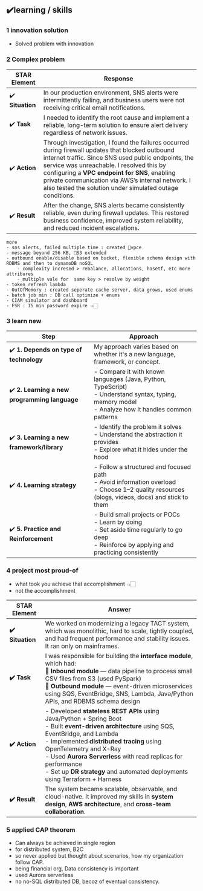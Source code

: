 ## ✔️learning / skills
### 1 innovation solution
- Solved problem with innovation

### 2 Complex problem

| **STAR Element** | **Response**                                                                                                                                                                                                                                                                                                                                                           |
| ---------------- | ---------------------------------------------------------------------------------------------------------------------------------------------------------------------------------------------------------------------------------------------------------------------------------------------------------------------------------------------------------------------- |
| ✔️ **Situation** | In our production environment, SNS alerts were intermittently failing, and business users were not receiving critical email notifications.                                                                                                                                                                                                                             |
| ✔️ **Task**      | I needed to identify the root cause and implement a reliable, long-term solution to ensure alert delivery regardless of network issues.                                                                                                                                                                                                                                |
| ✔️ **Action**    | Through investigation, I found the failures occurred during firewall updates that blocked outbound internet traffic. Since SNS used public endpoints, the service was unreachable. I resolved this by configuring a **VPC endpoint for SNS**, enabling private communication via AWS’s internal network. I also tested the solution under simulated outage conditions. |
| ✔️ **Result**    | After the change, SNS alerts became consistently reliable, even during firewall updates. This restored business confidence, improved system reliability, and reduced incident escalations.                                                                                                                                                                             |

```
more
- sns alerts, failed multiple time : created 🔸vpce
- message beyond 256 KB, 🔸S3 extended
- outbound enable/disable based on bucket, flexible schema design with RDBMS and then to dynamoDB noSQL
    - complexity incresed > rebalance, allocations, hasetf, etc more attribures
    - multiple vale for  same key > resolve by weight 
- token refresh lambda
- OutOfMemory : created seperate cache server, data grows, used enums
- batch job min : DB call optimize + enums
- CIAM simulator and dashboard
- FSR : 15 min password expire 👈🏻
```

### 3 learn new
| **Step**                                      | **Approach**                                                                                                                                          |
| --------------------------------------------- | ----------------------------------------------------------------------------------------------------------------------------------------------------- |
| ✔️ **1. Depends on type of technology**       | My approach varies based on whether it's a new language, framework, or concept.                                                                       |
| ✔️ **2. Learning a new programming language** | - Compare it with known languages (Java, Python, TypeScript)<br>- Understand syntax, typing, memory model<br>- Analyze how it handles common patterns |
| ✔️ **3. Learning a new framework/library**    | - Identify the problem it solves<br>- Understand the abstraction it provides<br>- Explore what it hides under the hood                                |
| ✔️ **4. Learning strategy**                   | - Follow a structured and focused path<br>- Avoid information overload<br>- Choose 1–2 quality resources (blogs, videos, docs) and stick to them      |
| ✔️ **5. Practice and Reinforcement**          | - Build small projects or POCs<br>- Learn by doing<br>- Set aside time regularly to go deep<br>- Reinforce by applying and practicing consistently    |


### 4 project most proud-of
- what took you achieve that accomplishment 👈🏻
- not the accomplishment

| **STAR Element** | **Answer**                                                                                                                                                                                                                                                                                                                                                                |
| ---------------- | ------------------------------------------------------------------------------------------------------------------------------------------------------------------------------------------------------------------------------------------------------------------------------------------------------------------------------------------------------------------------- |
| **✔️ Situation** | We worked on modernizing a legacy TACT system, which was monolithic, hard to scale, tightly coupled, and had frequent performance and stability issues. It ran only on mainframes.                                                                                                                                                                                        |
| **✔️ Task**      | I was responsible for building the **interface module**, which had:<br>🔸 **Inbound module** — data pipeline to process small CSV files from S3 (used PySpark)<br>🔸 **Outbound module** — event-driven microservices using SQS, EventBridge, SNS, Lambda, Java/Python APIs, and RDBMS schema design                                                                      |
| **✔️ Action**    | - Developed **stateless REST APIs** using Java/Python + Spring Boot<br>- Built **event-driven architecture** using SQS, EventBridge, and Lambda<br>- Implemented **distributed tracing** using OpenTelemetry and X-Ray<br>- Used **Aurora Serverless** with read replicas for performance<br>- Set up **DR strategy** and automated deployments using Terraform + Harness |
| **✔️ Result**    | The system became scalable, observable, and cloud-native. It improved my skills in **system design**, **AWS architecture**, and **cross-team collaboration**.                                                                                                                                                                                                             |

### 5 applied CAP theorem
- Can always be achieved in single region
- for distributed system, B2C
- so never applied but thought about scenarios, how my organization follow CAP.
- being financial org, Data consistency is important
- used Aurora serverless
- no no-SQL distributed DB, becoz of eventual consistency.

